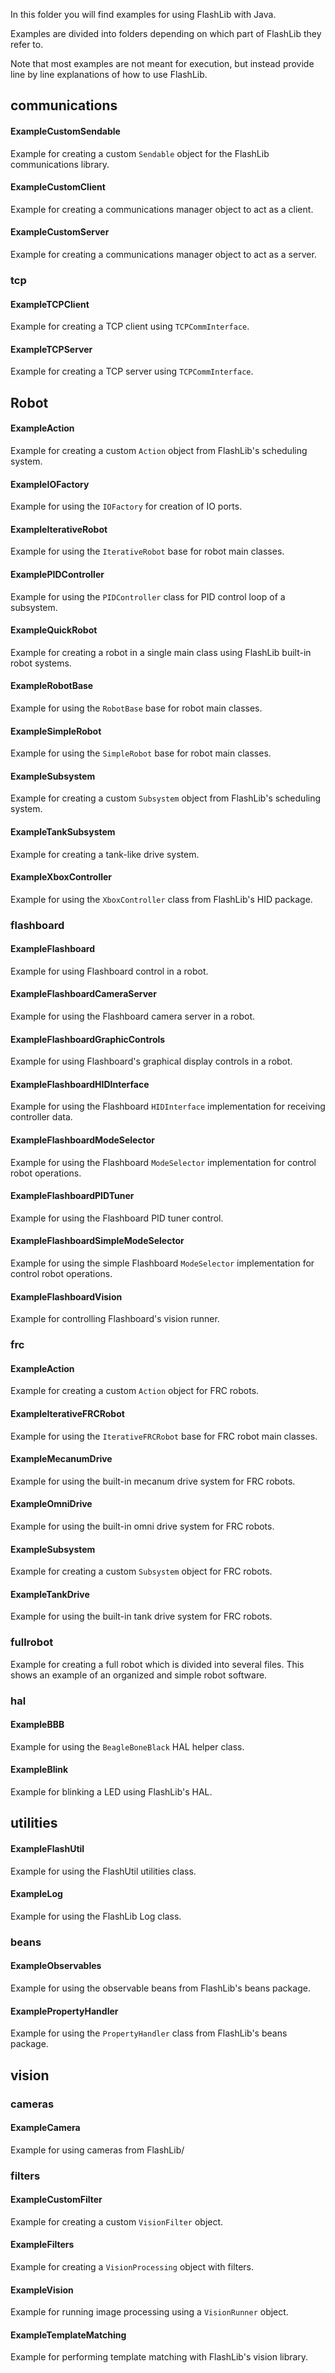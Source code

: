In this folder you will find examples for using FlashLib with Java. 

Examples are divided into folders depending on which part of FlashLib they refer to. 

Note that most examples are not meant for execution, but instead provide line by line explanations of how to use FlashLib.

## communications

#### ExampleCustomSendable

Example for creating a custom `Sendable` object for the FlashLib communications library.

#### ExampleCustomClient

Example for creating a communications manager object to act as a client. 

#### ExampleCustomServer

Example for creating a communications manager object to act as a server. 

### tcp

#### ExampleTCPClient

Example for creating a TCP client using `TCPCommInterface`.

#### ExampleTCPServer

Example for creating a TCP server using `TCPCommInterface`.


## Robot

#### ExampleAction

Example for creating a custom `Action` object from FlashLib's scheduling system.

#### ExampleIOFactory

Example for using the `IOFactory` for creation of IO ports.

#### ExampleIterativeRobot

Example for using the `IterativeRobot` base for robot main classes.

#### ExamplePIDController

Example for using the `PIDController` class for PID control loop of a subsystem.

#### ExampleQuickRobot

Example for creating a robot in a single main class using FlashLib built-in robot systems.

#### ExampleRobotBase

Example for using the `RobotBase` base for robot main classes.

#### ExampleSimpleRobot

Example for using the `SimpleRobot` base for robot main classes.

#### ExampleSubsystem

Example for creating a custom `Subsystem` object from FlashLib's scheduling system.

#### ExampleTankSubsystem

Example for creating a tank-like drive system.

#### ExampleXboxController

Example for using the `XboxController` class from FlashLib's HID package.

### flashboard

#### ExampleFlashboard

Example for using Flashboard control in a robot.

#### ExampleFlashboardCameraServer

Example for using the Flashboard camera server in a robot.

#### ExampleFlashboardGraphicControls

Example for using Flashboard's graphical display controls in a robot.

#### ExampleFlashboardHIDInterface

Example for using the Flashboard `HIDInterface` implementation for receiving controller data.

#### ExampleFlashboardModeSelector

Example for using the Flashboard `ModeSelector` implementation for control robot operations.

#### ExampleFlashboardPIDTuner

Example for using the Flashboard PID tuner control.

#### ExampleFlashboardSimpleModeSelector

Example for using the simple Flashboard `ModeSelector` implementation for control robot operations.

#### ExampleFlashboardVision

Example for controlling Flashboard's vision runner.

### frc

#### ExampleAction

Example for creating a custom `Action` object for FRC robots.

#### ExampleIterativeFRCRobot

Example for using the `IterativeFRCRobot` base for FRC robot main classes.

#### ExampleMecanumDrive

Example for using the built-in mecanum drive system for FRC robots.

#### ExampleOmniDrive

Example for using the built-in omni drive system for FRC robots.

#### ExampleSubsystem

Example for creating a custom `Subsystem` object for FRC robots.

#### ExampleTankDrive

Example for using the built-in tank drive system for FRC robots.

### fullrobot

Example for creating a full robot which is divided into several files. This shows an example of
an organized and simple robot software.

### hal

#### ExampleBBB

Example for using the `BeagleBoneBlack` HAL helper class.

#### ExampleBlink

Example for blinking a LED using FlashLib's HAL.

## utilities

#### ExampleFlashUtil

Example for using the FlashUtil utilities class.

#### ExampleLog

Example for using the FlashLib Log class.

### beans

#### ExampleObservables

Example for using the observable beans from FlashLib's beans package.

#### ExamplePropertyHandler

Example for using the `PropertyHandler` class from FlashLib's beans package.

## vision

### cameras

#### ExampleCamera

Example for using cameras from FlashLib/

### filters

#### ExampleCustomFilter

Example for creating a custom `VisionFilter` object.

#### ExampleFilters

Example for creating a `VisionProcessing` object with filters.

#### ExampleVision

Example for running image processing using a `VisionRunner` object.

#### ExampleTemplateMatching

Example for performing template matching with FlashLib's vision library.
